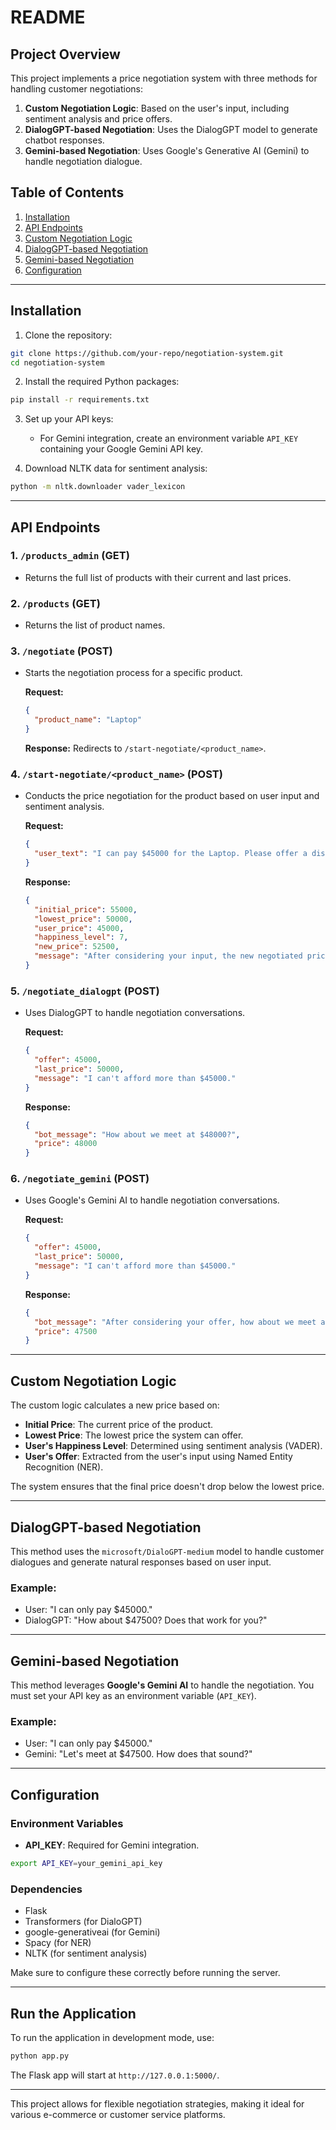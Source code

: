 # README

## Project Overview

This project implements a price negotiation system with three methods for handling customer negotiations:

1. **Custom Negotiation Logic**: Based on the user's input, including sentiment analysis and price offers.
2. **DialogGPT-based Negotiation**: Uses the DialogGPT model to generate chatbot responses.
3. **Gemini-based Negotiation**: Uses Google's Generative AI (Gemini) to handle negotiation dialogue.

## Table of Contents
1. [Installation](#installation)
2. [API Endpoints](#api-endpoints)
3. [Custom Negotiation Logic](#custom-negotiation-logic)
4. [DialogGPT-based Negotiation](#dialoggpt-based-negotiation)
5. [Gemini-based Negotiation](#gemini-based-negotiation)
6. [Configuration](#configuration)

---

## Installation

1. Clone the repository:

```bash
git clone https://github.com/your-repo/negotiation-system.git
cd negotiation-system
```

2. Install the required Python packages:

```bash
pip install -r requirements.txt
```

3. Set up your API keys:
   - For Gemini integration, create an environment variable `API_KEY` containing your Google Gemini API key.

4. Download NLTK data for sentiment analysis:

```bash
python -m nltk.downloader vader_lexicon
```

---

## API Endpoints

### 1. `/products_admin` (GET)
- Returns the full list of products with their current and last prices.

### 2. `/products` (GET)
- Returns the list of product names.

### 3. `/negotiate` (POST)
- Starts the negotiation process for a specific product.

  **Request:**
  ```json
  {
    "product_name": "Laptop"
  }
  ```

  **Response:**
  Redirects to `/start-negotiate/<product_name>`.

### 4. `/start-negotiate/<product_name>` (POST)
- Conducts the price negotiation for the product based on user input and sentiment analysis.

  **Request:**
  ```json
  {
    "user_text": "I can pay $45000 for the Laptop. Please offer a discount."
  }
  ```

  **Response:**
  ```json
  {
    "initial_price": 55000,
    "lowest_price": 50000,
    "user_price": 45000,
    "happiness_level": 7,
    "new_price": 52500,
    "message": "After considering your input, the new negotiated price for Laptop is 52500."
  }
  ```

### 5. `/negotiate_dialogpt` (POST)
- Uses DialogGPT to handle negotiation conversations.

  **Request:**
  ```json
  {
    "offer": 45000,
    "last_price": 50000,
    "message": "I can't afford more than $45000."
  }
  ```

  **Response:**
  ```json
  {
    "bot_message": "How about we meet at $48000?",
    "price": 48000
  }
  ```

### 6. `/negotiate_gemini` (POST)
- Uses Google's Gemini AI to handle negotiation conversations.

  **Request:**
  ```json
  {
    "offer": 45000,
    "last_price": 50000,
    "message": "I can't afford more than $45000."
  }
  ```

  **Response:**
  ```json
  {
    "bot_message": "After considering your offer, how about we meet at $47500?",
    "price": 47500
  }
  ```

---

## Custom Negotiation Logic

The custom logic calculates a new price based on:
- **Initial Price**: The current price of the product.
- **Lowest Price**: The lowest price the system can offer.
- **User's Happiness Level**: Determined using sentiment analysis (VADER).
- **User's Offer**: Extracted from the user's input using Named Entity Recognition (NER).

The system ensures that the final price doesn't drop below the lowest price.

---

## DialogGPT-based Negotiation

This method uses the `microsoft/DialoGPT-medium` model to handle customer dialogues and generate natural responses based on user input.

### Example:
- User: "I can only pay $45000."
- DialogGPT: "How about $47500? Does that work for you?"

---

## Gemini-based Negotiation

This method leverages **Google's Gemini AI** to handle the negotiation. You must set your API key as an environment variable (`API_KEY`).

### Example:
- User: "I can only pay $45000."
- Gemini: "Let's meet at $47500. How does that sound?"

---

## Configuration

### Environment Variables
- **API_KEY**: Required for Gemini integration.

```bash
export API_KEY=your_gemini_api_key
```

### Dependencies
- Flask
- Transformers (for DialoGPT)
- google-generativeai (for Gemini)
- Spacy (for NER)
- NLTK (for sentiment analysis)

Make sure to configure these correctly before running the server.

---

## Run the Application

To run the application in development mode, use:

```bash
python app.py
```

The Flask app will start at `http://127.0.0.1:5000/`.

---

This project allows for flexible negotiation strategies, making it ideal for various e-commerce or customer service platforms.
